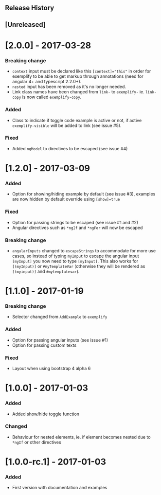 Release History
---------------
## [Unreleased]

# [2.0.0] - 2017-03-28

### Breaking change
- `context` input must be declared like this `[context]="this"` in order for exemplify to be able to get markup through annotations (need for angular 4+ and typescript 2.2.0+).
- `nested` input has been removed as it's no longer needed.
- Link class names have been changed from `link-` to `exemplify-` ie. `link-copy` is now called `exemplify-copy`.

### Added
- Class to indicate if toggle code example is active or not, if active `exemplify-visible` will be added to link (see issue #5).

### Fixed
- Added `ngModel` to directives to be escaped (see issue #4)

# [1.2.0] - 2017-03-09

### Added
- Option for showing/hiding example by default (see issue #3), examples are now hidden by default override using `[show]=true`

### Fixed
- Option for passing strings to be escaped (see issue #1 and #2)
- Angular directives such as `*ngIf` and `*ngFor` will now be escaped

### Breaking change
- `angularInputs` changed to `escapeStrings` to accommodate for more use cases, so instead of typing `myInput` to escape the angular input `[myInput]` you now need to type `[myInput]`. This also works for `[(myInput)]` or `#myTemplateVar` (otherwise they will be rendered as `[(myinput)]` and `#mytemplatevar`). 

# [1.1.0] - 2017-01-19

### Breaking change
- Selector changed from `AddExample` to `exemplify`

### Added
- Option for passing angular inputs (see issue #1)
- Option for passing custom texts

### Fixed
- Layout when using bootstrap 4 alpha 6

# [1.0.0] - 2017-01-03

### Added
- Added show/hide toggle function

### Changed
- Behaviour for nested elements, ie. if element becomes nested due to `*ngIf` or other directives

# [1.0.0-rc.1] - 2017-01-03

### Added
- First version with documentation and examples
